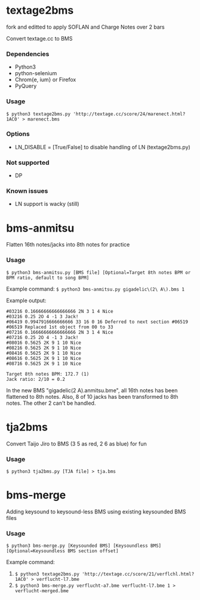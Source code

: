 # textage2bms
fork and editted to apply SOFLAN and Charge Notes over 2 bars

Convert textage.cc to BMS

### Dependencies
- Python3
- python-selenium
- Chrom{e, ium} or Firefox
- PyQuery

### Usage
`$ python3 textage2bms.py 'http://textage.cc/score/24/marenect.html?1AC0' > marenect.bms`

### Options
- LN_DISABLE = [True/False] to disable handling of LN (textage2bms.py)

### Not supported
- DP

### Known issues
- LN support is wacky (still)

# bms-anmitsu
Flatten 16th notes/jacks into 8th notes for practice

### Usage
`$ python3 bms-anmitsu.py [BMS file] [Optional=Target 8th notes BPM or BPM ratio, default to song BPM]`

Example command: `$ python3 bms-anmitsu.py gigadelic\(2\ A\).bms 1`

Example output:
```
#03216 0.16666666666666666 2N 3 1 4 Nice
#03216 0.25 2O 4 -1 3 Jack!
#06419 0.9947916666666666 33 16 0 16 Deferred to next section #06519
#06519 Replaced 1st object from 00 to 33
#07216 0.16666666666666666 2N 3 1 4 Nice
#07216 0.25 2O 4 -1 3 Jack!
#08016 0.5625 2K 9 1 10 Nice
#08216 0.5625 2K 9 1 10 Nice
#08416 0.5625 2K 9 1 10 Nice
#08616 0.5625 2K 9 1 10 Nice
#08716 0.5625 2K 9 1 10 Nice

Target 8th notes BPM: 172.7 (1)
Jack ratio: 2/10 = 0.2
```

In the new BMS "gigadelic(2 A).anmitsu.bme", all 16th notes has been flattened to 8th notes. Also, 8 of 10 jacks has been transformed to 8th notes. The other 2 can't be handled.

# tja2bms
Convert Taijo Jiro to BMS (3 5 as red, 2 6 as blue) for fun

### Usage
`$ python3 tja2bms.py [TJA file] > tja.bms`

# bms-merge
Adding keysound to keysound-less BMS using existing keysounded BMS files

### Usage
`$ python3 bms-merge.py [Keysounded BMS] [Keysoundless BMS] [Optional=Keysoundless BMS section offset]`

Example command: 
1. `$ python3 textage2bms.py 'http://textage.cc/score/21/verflchl.html?1AC0' > verflucht-l7.bme`
2. `$ python3 bms-merge.py verflucht-a7.bme verflucht-l7.bme 1 > verflucht-merged.bme`
